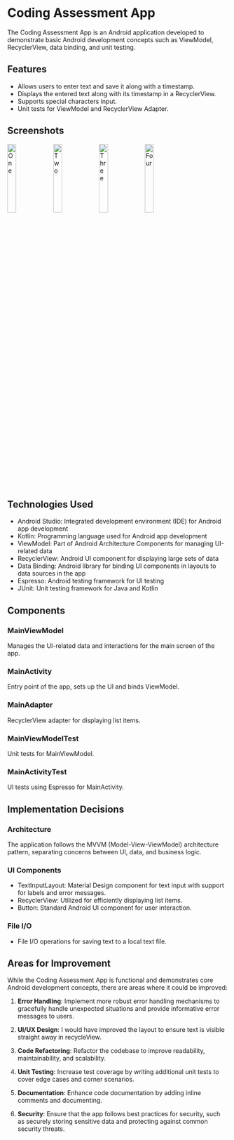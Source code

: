 # Coding Assessment App

The Coding Assessment App is an Android application developed to demonstrate basic Android development concepts such as ViewModel, RecyclerView, data binding, and unit testing.

## Features

- Allows users to enter text and save it along with a timestamp.
- Displays the entered text along with its timestamp in a RecyclerView.
- Supports special characters input.
- Unit tests for ViewModel and RecyclerView Adapter.

## Screenshots

<img src="https://github.com/GouharLali/CodingAssessment/assets/94018886/9b2dc0f4-ad0c-4919-be14-462d8e342725" alt="One" width="20%" height="auto"/>
<img src="https://github.com/GouharLali/CodingAssessment/assets/94018886/d3310db8-df76-4060-a6c7-22fd4348bbeb" alt="Two" width="20%" height="auto"/>
<img src="https://github.com/GouharLali/CodingAssessment/assets/94018886/ce9c1ad4-80f1-492a-aab1-c04bef9c9167" alt="Three" width="20%" height="auto"/>
<img src="https://github.com/GouharLali/CodingAssessment/assets/94018886/ffe155a2-4942-47a9-9678-fd0a6b6d9b82" alt="Four" width="20%" height="auto"/>


## Technologies Used

- Android Studio: Integrated development environment (IDE) for Android app development
- Kotlin: Programming language used for Android app development
- ViewModel: Part of Android Architecture Components for managing UI-related data
- RecyclerView: Android UI component for displaying large sets of data
- Data Binding: Android library for binding UI components in layouts to data sources in the app
- Espresso: Android testing framework for UI testing
- JUnit: Unit testing framework for Java and Kotlin

## Components

### MainViewModel

Manages the UI-related data and interactions for the main screen of the app.

### MainActivity

Entry point of the app, sets up the UI and binds ViewModel.

### MainAdapter

RecyclerView adapter for displaying list items.

### MainViewModelTest

Unit tests for MainViewModel.

### MainActivityTest

UI tests using Espresso for MainActivity.

## Implementation Decisions

### Architecture

The application follows the MVVM (Model-View-ViewModel) architecture pattern, separating concerns between UI, data, and business logic.

### UI Components

- TextInputLayout: Material Design component for text input with support for labels and error messages.
- RecyclerView: Utilized for efficiently displaying list items.
- Button: Standard Android UI component for user interaction.

### File I/O

- File I/O operations for saving text to a local text file.

## Areas for Improvement

While the Coding Assessment App is functional and demonstrates core Android development concepts, there are areas where it could be improved:

1. **Error Handling**: Implement more robust error handling mechanisms to gracefully handle unexpected situations and provide informative error messages to users.

2. **UI/UX Design**: I would have improved the layout to ensure text is visible straight away in recycleView.

3. **Code Refactoring**: Refactor the codebase to improve readability, maintainability, and scalability.

4. **Unit Testing**: Increase test coverage by writing additional unit tests to cover edge cases and corner scenarios.

5. **Documentation**: Enhance code documentation by adding inline comments and documenting. 

6. **Security**: Ensure that the app follows best practices for security, such as securely storing sensitive data and protecting against common security threats.


